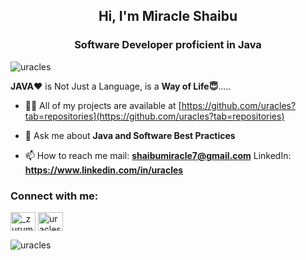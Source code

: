 <h2 align="center">Hi, I'm Miracle Shaibu</h2>
<h3 align="center">Software Developer proficient in Java</h3>


<p align="left"> <img src="https://komarev.com/ghpvc/?username=uracles&label=Profile%20views&color=0e75b6&style=flat" alt="uracles" /> </p>
<p> <b>JAVA❤️</b>  is Not Just a Language, is a <b>Way of Life😇</b>..... </>


- 👨‍💻 All of my projects are available at [https://github.com/uracles?tab=repositories](https://github.com/uracles?tab=repositories)
  
- 💬 Ask me about **Java and Software Best Practices**

- 📫 How to reach me mail: **shaibumiracle7@gmail.com**
                     LinkedIn: **https://www.linkedin.com/in/uracles**


<h3 align="left">Connect with me:</h3>
<p align="left">
<a href="https://twitter.com/merakool" target="blank"><img align="center" src="https://raw.githubusercontent.com/rahuldkjain/github-profile-readme-generator/master/src/images/icons/Social/twitter.svg" alt="_zurum" height="30" width="40" /></a>
<a href="https://linkedin.com/in/uracles" target="blank"><img align="center" src="https://raw.githubusercontent.com/rahuldkjain/github-profile-readme-generator/master/src/images/icons/Social/linked-in-alt.svg" alt="uracles" height="30" width="40" /></a>

</p>


<p><img align="center" src="https://github-readme-stats.vercel.app/api/top-langs?username=uracles&show_icons=true&locale=en&layout=compact" alt="uracles" /></p>
